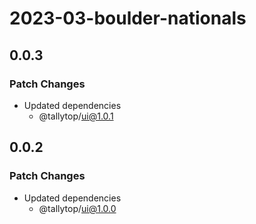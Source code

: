 # 2023-03-boulder-nationals

## 0.0.3

### Patch Changes

- Updated dependencies
  - @tallytop/ui@1.0.1

## 0.0.2

### Patch Changes

- Updated dependencies
  - @tallytop/ui@1.0.0

